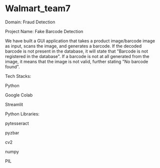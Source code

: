 # Walmart_team7

Domain: Fraud Detection 

Project Name: Fake Barcode Detection

We have built a GUI application that takes a product image/barcode image as input, scans the image, and generates a barcode.
If the decoded barcode is not present in the database, it will state that "Barcode is not registered in the database".
If a barcode is not at all generated from the image, it means that the image is not valid, further stating "No barcode found".

Tech Stacks:

Python

Google Colab

Streamlit


Python Libraries:

pytesseract

pyzbar

cv2

numpy

PIL

